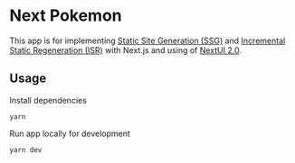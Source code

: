 # Next Pokemon

This app is for implementing [Static Site Generation (SSG)](https://nextjs.org/docs/pages/building-your-application/rendering/static-site-generation) and [Incremental Static Regeneration (ISR)](https://nextjs.org/docs/pages/building-your-application/data-fetching/incremental-static-regeneration) with Next.js and using of [NextUI 2.0](https://nextui.org/).

## Usage

Install dependencies

```
yarn
```

Run app locally for development

```
yarn dev
```

